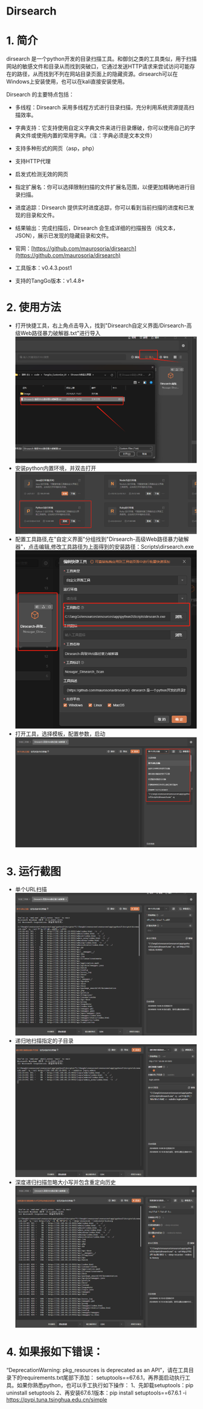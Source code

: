 # Dirsearch

# 1. 简介
dirsearch 是一个python开发的目录扫描工具。和御剑之类的工具类似，用于扫描网站的敏感文件和目录从而找到突破口，它通过发送HTTP请求来尝试访问可能存在的路径，从而找到不列在网站目录页面上的隐藏资源。dirsearch可以在Windows上安装使用，也可以在kali直接安装使用。

Dirsearch 的主要特点包括：
- 多线程：Dirsearch 采用多线程方式进行目录扫描，充分利用系统资源提高扫描效率。
- 字典支持：它支持使用自定义字典文件来进行目录爆破，你可以使用自己的字典文件或使用内置的常用字典。（注：字典必须是文本文件）
- 支持多种形式的网页（asp，php）
- 支持HTTP代理
- 启发式检测无效的网页
- 指定扩展名：你可以选择限制扫描的文件扩展名范围，以便更加精确地进行目录扫描。
- 进度追踪：Dirsearch 提供实时进度追踪，你可以看到当前扫描的进度和已发现的目录和文件。
- 结果输出：完成扫描后，Dirsearch 会生成详细的扫描报告（纯文本，JSON），展示已发现的隐藏目录和文件。

- 官网：[https://github.com/maurosoria/dirsearch](https://github.com/maurosoria/dirsearch)
- 工具版本：v0.4.3.post1
- 支持的TangGo版本：v1.4.8+
# 2. 使用方法
- 打开快捷工具，右上角点击导入，找到"Dirsearch自定义界面/Dirsearch-高级Web路径暴力破解器.txt"进行导入<br>
  ![import.png](image/import.png)
- 安装python内置环境，并双击打开<br>
  ![python.png](image/python1.png)
- 配置工具路径,在"自定义界面"分组找到"Dirsearch-高级Web路径暴力破解器"，点击编辑,修改工具路径为上面得到的安装路径：Scripts\dirsearch.exe<br>
 ![update.png](image/update.png)
- 打开工具，选择模板，配置参数，启动<br>
  ![switch.png](image/switch.png)
# 3. 运行截图
- 单个URL扫描<br>
  ![one_scan.png](image/one_scan.png)
- 递归地扫描指定的子目录<br>
  ![read.png](image/dsub.png)
- 深度递归扫描忽略大小写并包含重定向历史<br>
  ![read.png](image/sdlis.png)
# 4. 如果报如下错误：
“DeprecationWarning: pkg_resources is deprecated as an API”，请在工具目录下的requirements.txt尾部下添加：
setuptools==67.6.1，再界面启动执行工具。如果你熟悉python，也可以手工执行如下操作：
1、先卸载setuptools：pip uninstall setuptools
2、再安装67.6.1版本：pip install setuptools==67.6.1 -i https://pypi.tuna.tsinghua.edu.cn/simple
